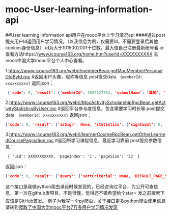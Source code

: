 # mooc-User-learning-information-api
##User learning information api用户在mooc平台上学习情况api
####通过post提交用户Id返回用户学习情况。（以我信息为例，仅需要Id，不需要登录后其他cookies身份信息）
id为大于1015002001十位数，最大值自己注册最新账号看
id查看方法https://www.icourse163.org/home.htm?userId=XXXXXXXXXX   去mooc中国大学mooc平台个人中心查看。

1.https://www.icourse163.org/web/j/memberBean.getMocMemberPersonalDtoById.rpc #返回用户头像，昵称等信息
post提交data  ` {memberId: xxxxxxxxxx}` 
返回json：
``` json
 {'code': 0, 'result': {'memberId': 1032127354, 'schoolName': '其他', 'schoolId': None, 'nickName': '游尚忘烦', 'largeFaceUrl': 'https://img-ph-mirror.nosdn.127.net/y-3-D05OabXYiLo3y6G00w==/6632377284050677150.jpg', 'department': '其他', 'memberType': 1, 'highestDegree': 5, 'jobName': None, 'description': None, 'richDescription': None, 'lectorTitle': None, 'realName': None, 'isTeacher': False, 'followCount': 3, 'followedCount': 0, 'schoolShortName': None, 'logoForCertUrl': None, 'supportMooc': None, 'supportSpoc': None, 'followStatus': False, 'supportCommonMooc': None, 'supportPostgradexam': None, 'lectorTag': None, 'relType': None}, 'message': '', 'traceId': '', 'sampled': False}
 ``` 


2.https://www.icourse163.org/web/j/MocActivityScholarshipRpcBean.getActivityStatisticsByUser.rpc #返回平台参与度信息，包含需要学习时长等
post提交data  ` {memberId: xxxxxxxxxx}` 
返回json：

``` json
{'code': 0, 'result': {'isSign': None, 'statistics': {'signCount': 0, 'courseCount': 0, 'postCount': 1, 'voteCount': 0, 'replyCount': 7, 'commentCount': 0, 'learnLongTimeCount': 4470}}, 'message': '', 'traceId': '', 'sampled': False}
``` 


3.https://www.icourse163.org/web/j/learnerCourseRpcBean.getOtherLearnedCoursePagination.rpc #返回所学习课程信息，最近学习靠前
post提交参数信息：

` {
'uid': XXXXXXXXXXX,
'pageIndex': '1',
'pageSize': '32'
}` 

返回json：


``` json
{'code': 0, 'result': {'query': {'sortCriterial': None, 'DEFAULT_PAGE_SIZE': 10, 'DEFAULT_PAGE_INDEX': 1, 'DEFAULT_TOTLE_PAGE_COUNT': 1, 'DEFAULT_TOTLE_COUNT': 0, 'DEFAULT_OFFSET': 0, 'pageSize': 32, 'pageIndex': 1, 'totlePageCount': 1, 'totleCount': 1, 'offset': 0, 'limit': 32}, 'list': [{'uid': 1032127356, 'courseCoverUrl': 'http://edu-image.nosdn.127.net/65B575B91765DBCD593C825AB376F329.jpeg?imageView&thumbnail=426y240&quality=100', 'courseId': 53004, 'courseProductType': 1, 'courseName': '高等数学（一）', 'enrollCount': 109782, 'schoolName': '同济大学', 'schoolId': 8013, 'schoolShortName': 'TONGJI', 'whatCertGot': None, 'termId': 50003, 'supportCommonMooc': None, 'mode': 0, 'termPrice': None, 'termOriginalPrice': None}]}, 'message': '', 'traceId': '', 'sampled': False}
``` 


这个接口是我做python爬虫课设时候发现的，已经咨询过平台，为公开可查信息，第一次在github发项目，不是很懂，觉得还不错希望给个star⭐
发之前搜索下应该是GitHub首发。
例子为我写一个py爬虫，关于接口更多python爬虫使用信息请转到[爬取了中国大学mooc平台7万多用户学习情况发现](http://yswf.xyz/index.php/archives/114)
